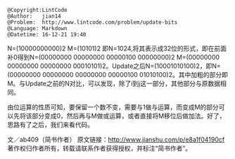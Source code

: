 ```
@Copyright:LintCode
@Author:   jian14
@Problem:  http://www.lintcode.com/problem/update-bits
@Language: Markdown
@Datetime: 16-12-21 19:40
```

N=(10000000000)2  M=(10101)2 即N=1024,将其表示成32位的形式，即在前面补0得到N=(00000000 00000000 00000100 00000000)2  M=(00000000 00000000 00000000 00010101)2。Update之后N=(10001010100)2，即N=(00000000 00000000 00000000 00000100 01010100)2。其中加粗的部分即M。与Update之前的N对比，可以发现，除了i到j这一部分，其他部分与原数据相同。

由位运算的性质可知，要保留一个数不变，需要与1做与运算，而变成M的部分可以先将该部分变成0，然后再与M做或运算，或者直接将M移位后做加法。好了，思路有了之后，我们来看代码。

文／ab409（简书作者）
原文链接：http://www.jianshu.com/p/e8a1f04190cf
著作权归作者所有，转载请联系作者获得授权，并标注“简书作者”。